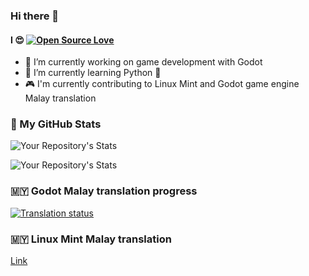 ### Hi there 👋

#### I 😍 [![Open Source Love](https://badges.frapsoft.com/os/v3/open-source.svg?v=103)](https://github.com/ellerbrock/open-source-badges/)

- 🔭 I’m currently working on game development with Godot
- 🌱 I’m currently learning Python 🐍
- 🎮 I'm currently contributing to Linux Mint and Godot game engine Malay translation

### 🌟 My GitHub Stats
![Your Repository's Stats](https://github-readme-stats.vercel.app/api?username=keviinx&show_icons=true)

![Your Repository's Stats](https://github-readme-stats.vercel.app/api/top-langs/?username=keviinx&theme=blue-green)

### 🇲🇾 Godot Malay translation progress
[![Translation status](https://hosted.weblate.org/widgets/godot-engine/ms/godot/svg-badge.svg)](https://hosted.weblate.org/engage/godot-engine/ms/)

### 🇲🇾 Linux Mint Malay translation
[Link](https://translations.launchpad.net/linuxmint/latest/+lang/ms)
<!--
**keviinx/keviinx** is a ✨ _special_ ✨ repository because its `README.md` (this file) appears on your GitHub profile.

Here are some ideas to get you started:

- 🔭 I’m currently working on ...
- 🌱 I’m currently learning ...
- 👯 I’m looking to collaborate on ...
- 🤔 I’m looking for help with ...
- 💬 Ask me about ...
- 📫 How to reach me: ...
- 😄 Pronouns: ...
- ⚡ Fun fact: ...
-->
